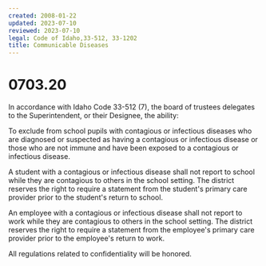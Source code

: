 ```yaml
---
created: 2008-01-22
updated: 2023-07-10
reviewed: 2023-07-10
legal: Code of Idaho,33-512, 33-1202
title: Communicable Diseases
---
```


# 0703.20 

In accordance with Idaho Code 33-512 (7), the board of trustees delegates to the Superintendent, or their Designee, the ability:

To exclude from school pupils with contagious or infectious diseases who are diagnosed or suspected as having a contagious or infectious disease or those who are not immune and have been exposed to a contagious or infectious disease.

A student with a contagious or infectious disease shall not report to school while they are contagious to others in the school setting. The district reserves the right to require a statement from the student's primary care provider prior to the student's return to school.

An employee with a contagious or infectious disease shall not report to work while they are contagious to others in the school setting. The district reserves the right to require a statement from the employee's primary care provider prior to the employee's return to work.

All regulations related to confidentiality will be honored.
